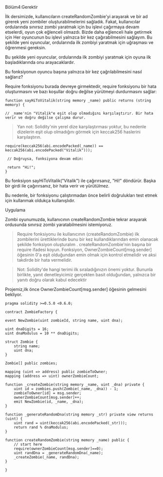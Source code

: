 Bölüm4:Gerektir

İlk dersimizde, kullanıcıların createRandomZombie'yi arayarak ve bir ad girerek yeni zombiler oluşturabilmelerini sağladık. Fakat, kullanıcılar ordularında sınırsız zombi yaratmak için bu işlevi çağırmaya devam etselerdi, oyun çok eğlenceli olmazdı.
Bizde daha eğlenceli hale getirmek için Her oyuncunun bu işlevi yalnızca bir kez çağırabilmesini sağlayım. Bu şekilde yeni oyuncular, ordularında ilk zombiyi yaratmak için uğraşması ve öğrenmesi gereksin.

Bu şekilde yeni oyuncular, ordularında ilk zombiyi yaratmak için oyuna ilk başladıklarında onu arayacaklardır.

Bu fonksiyonun  oyuncu başına yalnızca bir kez çağrılabilmesini nasıl sağlarız?

Require fonksiyonu burada devreye girmektedir, require fonksiyonu bir hata oluşturmasını ve bazı koşullar doğru değilse yürütmeyi durdurmasını sağlar:

    function sayHiToVitalik(string memory _name) public returns (string memory) {
 
    // _name'nin "Vitalik"e eşit olup olmadığını karşılaştırır. Bir hata verir ve doğru değilse çalışma durur.
  
  >Yan not: Solidity'nin yerel dize karşılaştırması yoktur, bu nedenle dizelerin eşit olup olmadığını görmek için keccak256 haslerini karşılaştırın.
          
    require(keccak256(abi.encodePacked(_name)) == keccak256(abi.encodePacked("Vitalik")));
 
     // Doğruysa, fonksiyona devam edin:
 
     return "Hi!";
    }

Bu fonksiyon sayHiToVitalik("Vitalik") ile çağırırsanız, "Hi!" döndürür. Başka bir girdi ile çağırırsanız, bir hata verir ve yürütülmez.

Bu nedenle, bir fonksiyonu çalıştırmadan önce belirli doğrulukları test etmek için kullanmak oldukça kullanışlıdır.

Uygulama

Zombi oyunumuzda, kullanıcının createRandomZombie tekrar arayarak ordusunda sınırsız zombi yaratabilmesini istemiyoruz.

>Require fonksiyonu ile kullanıcının (createRandomZombie) ilk zombilerini ürettiklerinde bunu bir kez kullandıklarından  emin olanacak şekilde fonksiyon oluşturalım .
createRandomZombie'nin başına bir require ifadesi koyun. Fonksiyon, OwnerZombieCount[msg.sender] öğesinin 0'a eşit olduğundan emin olmak için kontrol etmelidir ve aksi takdirde bir hata vermelidir.

>Not: Solidity'de hangi terimi ilk sıraladığınızın önemi yoktur. Bununla birlikte, yanıt denetleyicimiz gerçekten basit olduğundan, yalnızca bir yanıtı doğru olarak kabul edecektir 

Projemiz,ilk önce OwnerZombieCount[msg.sender] öğesinin gelmesini bekliyor.

    pragma solidity >=0.5.0 <0.6.0;
  
    contract ZombieFactory {

    event NewZombie(uint zombieId, string name, uint dna);

    uint dnaDigits = 16;
    uint dnaModulus = 10 ** dnaDigits;

    struct Zombie {
        string name;
        uint dna;
    }

    Zombie[] public zombies;

    mapping (uint => address) public zombieToOwner;
    mapping (address => uint) ownerZombieCount;

    function _createZombie(string memory _name, uint _dna) private {
        uint id = zombies.push(Zombie(_name, _dna)) - 1;
        zombieToOwner[id] = msg.sender;
        ownerZombieCount[msg.sender]++;
        emit NewZombie(id, _name, _dna);
    }

    function _generateRandomDna(string memory _str) private view returns (uint) {
        uint rand = uint(keccak256(abi.encodePacked(_str)));
        return rand % dnaModulus;
    }

    function createRandomZombie(string memory _name) public {
        // start here
        require(ownerZombieCount[msg.sender]==0);
        uint randDna = _generateRandomDna(_name);
        _createZombie(_name, randDna);
    }

    }

